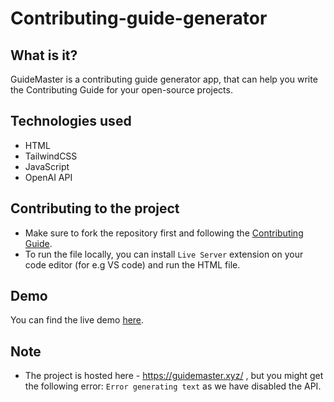 # Contributing-guide-generator

## What is it?
GuideMaster is a contributing guide generator app, that can help you write the Contributing Guide for your open-source projects.

## Technologies used
- HTML
- TailwindCSS
- JavaScript
- OpenAI API

## Contributing to the project
- Make sure to fork the repository first and following the [Contributing Guide](https://github.com/Haimantika/Contributing-guide-generator/blob/main/CONTRIBUTING.md).
- To run the file locally, you can install `Live Server` extension on your code editor (for e.g VS code) and run the HTML file.

## Demo
You can find the live demo [here](https://x.com/HaimantikaM/status/1747638951094141202?s=20).

## Note
- The project is hosted here - https://guidemaster.xyz/ , but you might get the following error: `Error generating text` as we have disabled the API.
